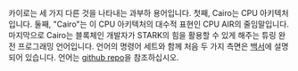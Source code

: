 카이로는 세 가지 다른 것을 나타내는 과부하 용어입니다. 첫째, Cairo는 CPU 아키텍처입니다. 둘째, "Cairo"는 이 CPU 아키텍처의 대수적 표현인 CPU AIR의 줄임말입니다. 마지막으로 Cairo는 블록체인 개발자가 STARK의 힘을 활용할 수 있게 해주는 튜링 완전 프로그래밍 언어입니다. 언어의 명령어 세트와 함께 처음 두 가지 측면은 [백서](https://eprint.iacr.org/2021/1063)에 설명되어 있습니다. 언어는 [github repo](https://github.com/starkware-libs/cairo)을 참조하십시오.